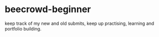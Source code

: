 # beecrowd-beginner
keep track of my new and old submits, keep up practising, learning and portfolio building.
